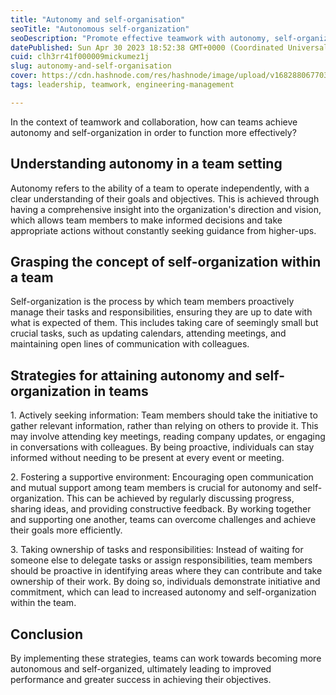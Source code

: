 ```yaml
---
title: "Autonomy and self-organisation"
seoTitle: "Autonomous self-organization"
seoDescription: "Promote effective teamwork with autonomy, self-organization, open communication, task ownership, and proactive information seeking"
datePublished: Sun Apr 30 2023 18:52:38 GMT+0000 (Coordinated Universal Time)
cuid: clh3rr41f000009mickumez1j
slug: autonomy-and-self-organisation
cover: https://cdn.hashnode.com/res/hashnode/image/upload/v1682880677033/258d7aad-a732-42d0-918f-ed074b008e90.png
tags: leadership, teamwork, engineering-management

---
```


In the context of teamwork and collaboration, how can teams achieve autonomy and self-organization in order to function more effectively?

## Understanding autonomy in a team setting

Autonomy refers to the ability of a team to operate independently, with a clear understanding of their goals and objectives. This is achieved through having a comprehensive insight into the organization's direction and vision, which allows team members to make informed decisions and take appropriate actions without constantly seeking guidance from higher-ups.

## Grasping the concept of self-organization within a team

Self-organization is the process by which team members proactively manage their tasks and responsibilities, ensuring they are up to date with what is expected of them. This includes taking care of seemingly small but crucial tasks, such as updating calendars, attending meetings, and maintaining open lines of communication with colleagues.

## Strategies for attaining autonomy and self-organization in teams

1\. Actively seeking information: Team members should take the initiative to gather relevant information, rather than relying on others to provide it. This may involve attending key meetings, reading company updates, or engaging in conversations with colleagues. By being proactive, individuals can stay informed without needing to be present at every event or meeting.

2\. Fostering a supportive environment: Encouraging open communication and mutual support among team members is crucial for autonomy and self-organization. This can be achieved by regularly discussing progress, sharing ideas, and providing constructive feedback. By working together and supporting one another, teams can overcome challenges and achieve their goals more efficiently.

3\. Taking ownership of tasks and responsibilities: Instead of waiting for someone else to delegate tasks or assign responsibilities, team members should be proactive in identifying areas where they can contribute and take ownership of their work. By doing so, individuals demonstrate initiative and commitment, which can lead to increased autonomy and self-organization within the team.

## Conclusion

By implementing these strategies, teams can work towards becoming more autonomous and self-organized, ultimately leading to improved performance and greater success in achieving their objectives.